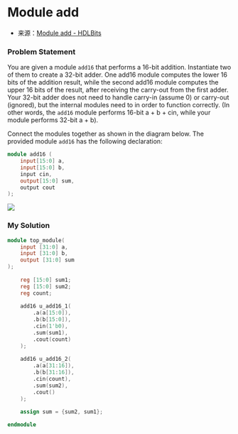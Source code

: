 # Module add
- 来源：[Module add - HDLBits](https://hdlbits.01xz.net/wiki/Module_add)

### Problem Statement
You are given a module `add16` that performs a 16-bit addition. Instantiate two of them to create a 32-bit adder. One add16 module computes the lower 16 bits of the addition result, while the second add16 module computes the upper 16 bits of the result, after receiving the carry-out from the first adder. Your 32-bit adder does not need to handle carry-in (assume 0) or carry-out (ignored), but the internal modules need to in order to function correctly. (In other words, the `add16` module performs 16-bit a + b + cin, while your module performs 32-bit a + b).

Connect the modules together as shown in the diagram below. The provided module `add16` has the following declaration:
```Verilog
module add16 ( 
	input[15:0] a, 
	input[15:0] b, 
	input cin, 
	output[15:0] sum, 
	output cout 
);
```
  

[![](https://hdlbits.01xz.net/mw/images/a/a3/Module_add.png)](https://hdlbits.01xz.net/wiki/File:Module_add.png)

### My Solution

```Verilog
module top_module(
    input [31:0] a,
    input [31:0] b,
    output [31:0] sum
);
    
    reg [15:0] sum1;
    reg [15:0] sum2;
    reg count;
    
    add16 u_add16_1(
        .a(a[15:0]),
        .b(b[15:0]),
        .cin(1'b0),
        .sum(sum1),
        .cout(count)
    );
    
    add16 u_add16_2(
        .a(a[31:16]),
        .b(b[31:16]),
        .cin(count),
        .sum(sum2),
        .cout()
    );
    
    assign sum = {sum2, sum1};

endmodule
```